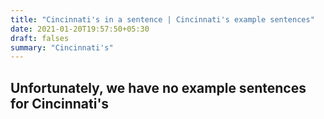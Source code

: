 ```yaml
---
title: "Cincinnati's in a sentence | Cincinnati's example sentences"
date: 2021-01-20T19:57:50+05:30
draft: falses
summary: "Cincinnati's"
---
```

## Unfortunately, we have no example sentences for Cincinnati's                 
